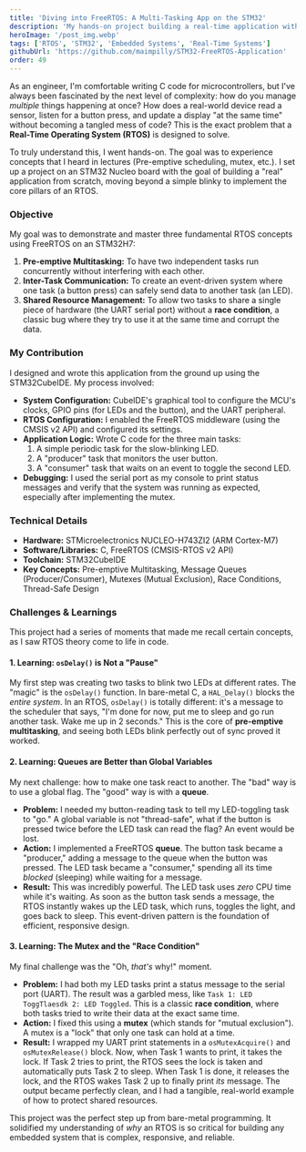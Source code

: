 ```yaml
---
title: 'Diving into FreeRTOS: A Multi-Tasking App on the STM32'
description: 'My hands-on project building a real-time application with FreeRTOS, demonstrating multitasking, message queues, and mutexes on an STM32.'
heroImage: '/post_img.webp'
tags: ['RTOS', 'STM32', 'Embedded Systems', 'Real-Time Systems']
githubUrl: 'https://github.com/maimpilly/STM32-FreeRTOS-Application'
order: 49
---
```


As an engineer, I'm comfortable writing C code for microcontrollers, but I've always been fascinated by the next level of complexity: how do you manage *multiple* things happening at once? How does a real-world device read a sensor, listen for a button press, and update a display "at the same time" without becoming a tangled mess of code? This is the exact problem that a **Real-Time Operating System (RTOS)** is designed to solve.

To truly understand this, I went hands-on. The goal was to experience concepts that I heard in lectures (Pre-emptive scheduling, mutex, etc.). I set up a project on an STM32 Nucleo board with the goal of building a "real" application from scratch, moving beyond a simple blinky to implement the core pillars of an RTOS.

### Objective
My goal was to demonstrate and master three fundamental RTOS concepts using FreeRTOS on an STM32H7:

1.  **Pre-emptive Multitasking:** To have two independent tasks run concurrently without interfering with each other.
2.  **Inter-Task Communication:** To create an event-driven system where one task (a button press) can safely send data to another task (an LED).
3.  **Shared Resource Management:** To allow two tasks to share a single piece of hardware (the UART serial port) without a **race condition**, a classic bug where they try to use it at the same time and corrupt the data.

### My Contribution
I designed and wrote this application from the ground up using the STM32CubeIDE. My process involved:

* **System Configuration:** CubeIDE's graphical tool to configure the MCU's clocks, GPIO pins (for LEDs and the button), and the UART peripheral.
* **RTOS Configuration:** I enabled the FreeRTOS middleware (using the CMSIS v2 API) and configured its settings.
* **Application Logic:** Wrote C code for the three main tasks:
    1.  A simple periodic task for the slow-blinking LED.
    2.  A "producer" task that monitors the user button.
    3.  A "consumer" task that waits on an event to toggle the second LED.
* **Debugging:** I used the serial port as my console to print status messages and verify that the system was running as expected, especially after implementing the mutex.

### Technical Details
* **Hardware:** STMicroelectronics NUCLEO-H743ZI2 (ARM Cortex-M7)
* **Software/Libraries:** C, FreeRTOS (CMSIS-RTOS v2 API)
* **Toolchain:** STM32CubeIDE
* **Key Concepts:** Pre-emptive Multitasking, Message Queues (Producer/Consumer), Mutexes (Mutual Exclusion), Race Conditions, Thread-Safe Design

### Challenges & Learnings
This project had a series of moments that made me recall certain concepts, as I saw RTOS theory come to life in code.

#### 1. Learning: `osDelay()` is Not a "Pause"
My first step was creating two tasks to blink two LEDs at different rates. The "magic" is the `osDelay()` function. In bare-metal C, a `HAL_Delay()` blocks the *entire system*. In an RTOS, `osDelay()` is totally different: it's a message to the scheduler that says, "I'm done for now, put me to sleep and go run another task. Wake me up in 2 seconds." This is the core of **pre-emptive multitasking**, and seeing both LEDs blink perfectly out of sync proved it worked.

#### 2. Learning: Queues are Better than Global Variables
My next challenge: how to make one task react to another. The "bad" way is to use a global flag. The "good" way is with a **queue**.

* **Problem:** I needed my button-reading task to tell my LED-toggling task to "go." A global variable is not "thread-safe", what if the button is pressed twice before the LED task can read the flag? An event would be lost.
* **Action:** I implemented a FreeRTOS **queue**. The button task became a "producer," adding a message to the queue when the button was pressed. The LED task became a "consumer," spending all its time *blocked* (sleeping) while waiting for a message.
* **Result:** This was incredibly powerful. The LED task uses *zero* CPU time while it's waiting. As soon as the button task sends a message, the RTOS instantly wakes up the LED task, which runs, toggles the light, and goes back to sleep. This event-driven pattern is the foundation of efficient, responsive design.

#### 3. Learning: The Mutex and the "Race Condition"
My final challenge was the "Oh, *that's* why!" moment.

* **Problem:** I had both my LED tasks print a status message to the serial port (UART). The result was a garbled mess, like `Task 1: LED ToggTlaesdk 2: LED Toggled`. This is a classic **race condition**, where both tasks tried to write their data at the exact same time.
* **Action:** I fixed this using a **mutex** (which stands for "mutual exclusion"). A mutex is a "lock" that only one task can hold at a time.
* **Result:** I wrapped my UART print statements in a `osMutexAcquire()` and `osMutexRelease()` block. Now, when Task 1 wants to print, it takes the lock. If Task 2 tries to print, the RTOS sees the lock is taken and automatically puts Task 2 to sleep. When Task 1 is done, it releases the lock, and the RTOS wakes Task 2 up to finally print *its* message. The output became perfectly clean, and I had a tangible, real-world example of how to protect shared resources.

This project was the perfect step up from bare-metal programming. It solidified my understanding of *why* an RTOS is so critical for building any embedded system that is complex, responsive, and reliable.